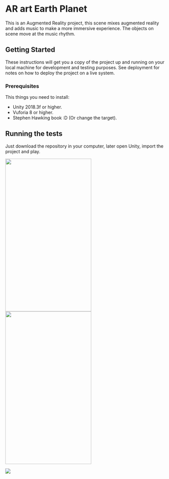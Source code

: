 # AR art Earth Planet

This is an Augmented Reality project, this scene mixes augmented reality and adds music to make a more immersive experience.
The objects on scene move at the music rhythm.

## Getting Started 

These instructions will get you a copy of the project up and running on your local machine for development and testing purposes. See deployment for notes on how to deploy the project on a live system.

### Prerequisites

This things you need to install:
* Unity 2018.3f or higher.
* Vuforia 8 or higher.
* Stephen Hawking book :D (Or change the target).

## Running the tests

Just download the repository in your computer, later open Unity, import the project and play.

<div>
  <img src=Demo/Historia_1.gif width="270" height="480" />
  <img src=Demo/Historia_2.gif width="270" height="480" />
</div>

![](https://media.giphy.com/media/l3NryqXbJmXiAPyIoH/giphy.gif)

